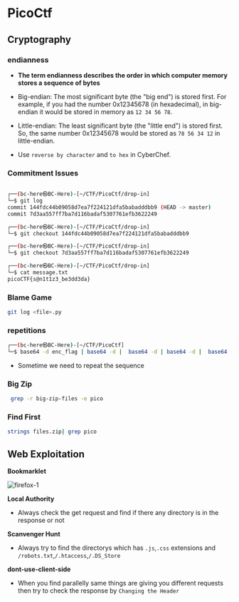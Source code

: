 # PicoCtf
## Cryptography
### endianness
- **The term endianness describes the order in which computer memory stores a sequence of bytes**
- Big-endian: The most significant byte (the "big end") is stored first. For example, if you had the number 0x12345678 (in hexadecimal), in big-endian it would be stored in memory as `12 34 56 78`.

- Little-endian: The least significant byte (the "little end") is stored first. So, the same number 0x12345678 would be stored as `78 56 34 12` in little-endian.
- Use `reverse by character` and `to hex` in CyberChef. 

### Commitment Issues
```sh

┌──(bc-here㉿BC-Here)-[~/CTF/PicoCtf/drop-in]
└─$ git log
commit 144fdc44b09058d7ea7f224121dfa5babadddbb9 (HEAD -> master)
commit 7d3aa557ff7ba7d116badaf5307761efb3622249

┌──(bc-here㉿BC-Here)-[~/CTF/PicoCtf/drop-in]
└─$ git checkout 144fdc44b09058d7ea7f224121dfa5babadddbb9

┌──(bc-here㉿BC-Here)-[~/CTF/PicoCtf/drop-in]
└─$ git checkout 7d3aa557ff7ba7d116badaf5307761efb3622249

┌──(bc-here㉿BC-Here)-[~/CTF/PicoCtf/drop-in]
└─$ cat message.txt
picoCTF{s@n1t1z3_be3dd3da}
```
### Blame Game
```sh
git log <file>.py
```

### repetitions
```sh
┌──(bc-here㉿BC-Here)-[~/CTF/PicoCtf]
└─$ base64 -d enc_flag | base64 -d |  base64 -d | base64 -d |  base64 -d| base64 -d
```
- Sometime we need to repeat the sequence
### Big Zip
```sh
 grep -r big-zip-files -e pico
```
### Find First
```sh
strings files.zip| grep pico
```


## Web Exploitation
**Bookmarklet**   

![firefox-1](https://github.com/user-attachments/assets/f8b04772-781d-4eb2-a040-0245a8068ff8)


**Local Authority**
- Always check the get request and find if there any directory is in the response or not

**Scanvenger Hunt**
- Always try to find the directorys which has `.js`,`.css` extensions and `/robots.txt`,`/.htaccess`,`/.DS_Store`

**dont-use-client-side** 
- When you find parallelly same things are giving you different requests then try to check the response by `Changing the Header`


